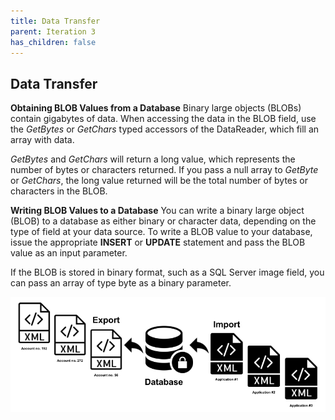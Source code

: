 ```yaml
---
title: Data Transfer
parent: Iteration 3
has_children: false
---
```


## Data Transfer
**Obtaining BLOB Values from a Database**
Binary large objects (BLOBs) contain gigabytes of data. When accessing the data in the BLOB field, use the _GetBytes_ or _GetChars_ typed accessors of the DataReader, which fill an array with data.

_GetBytes_ and _GetChars_ will return a long value, which represents the number of bytes or characters returned. If you pass a null array to _GetByte_ or _GetChars_, the long value returned will be the total number of bytes or characters in the BLOB.

**Writing BLOB Values to a Database**
You can write a binary large object (BLOB) to a database as either binary or character data, depending on the type of field at your data source. To write a BLOB value to your database, issue the appropriate **INSERT** or **UPDATE** statement and pass the BLOB value as an input parameter.

If the BLOB is stored in binary format, such as a SQL Server image field, you can pass an array of type byte as a binary parameter.

![Import-Export](../../images/final-assignment/Import-Export.png)

